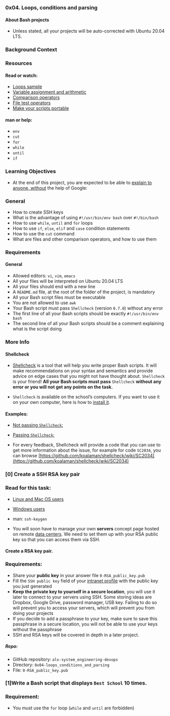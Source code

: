 ### 0x04. Loops, conditions and parsing

#### About Bash projects
- Unless stated, all your projects will be auto-corrected with Ubuntu 20.04 LTS.

### Background Context


### Resources
#### Read or watch:

- [Loops sample](https://tldp.org/LDP/Bash-Beginners-Guide/html/sect_09_01.html)
- [Variable assignment and arithmetic](https://tldp.org/LDP/abs/html/ops.html)
- [Comparison operators](https://tldp.org/LDP/abs/html/comparison-ops.html)
- [File test operators](https://tldp.org/LDP/abs/html/fto.html)
- [Make your scripts portable](https://www.cyberciti.biz/tips/finding-bash-perl-python-portably-using-env.html)

#### man or help:

- `env`
- `cut`
- `for`
- `while`
- `until`
- `if`

### Learning Objectives
- At the end of this project, you are expected to be able to [explain to anyone, without](https://fs.blog/feynman-learning-technique/) the help of Google:

### General

- How to create SSH keys
- What is the advantage of using `#!/usr/bin/env bash` over `#!/bin/bash`
- How to use `while`, `until` and `for` loops
- How to use `if`, `else`, `elif` and `case` condition statements
- How to use the `cut` command
- What are files and other comparison operators, and how to use them

### Requirements
#### General

- Allowed editors: `vi`, `vim`, `emacs`
- All your files will be interpreted on Ubuntu 20.04 LTS
- All your files should end with a new line
- A `README.md` file, at the root of the folder of the project, is mandatory
- All your Bash script files must be executable
- You are not allowed to use `awk`
- Your Bash script must pass `Shellcheck` (version `0.7.0`) without any error
- The first line of all your Bash scripts should be exactly `#!/usr/bin/env bash`
- The second line of all your Bash scripts should be a comment explaining what is the script doing

### More Info
#### Shellcheck

- [Shellcheck](https://github.com/koalaman/shellcheck) is a tool that will help you write proper Bash scripts. It will make recommendations on your syntax and semantics and provide advice on edge cases that you might not have thought about. `Shellcheck` is your friend! **All your Bash scripts must pass** `Shellcheck` **without any error or you will not get any points on the task.**

- `Shellcheck` is available on the school’s computers. If you want to use it on your own computer, here is how to [install it](https://github.com/koalaman/shellcheck#installing).

#### Examples:

- [Not passing `Shellcheck`:](https://s3.amazonaws.com/intranet-projects-files/holbertonschool-sysadmin_devops/251/Vxotqyj.png)

- [Passing `Shellcheck`:](https://s3.amazonaws.com/intranet-projects-files/holbertonschool-sysadmin_devops/251/ubHWxDU.png)

- For every feedback, Shellcheck will provide a code that you can use to get more information about the issue, for example for code `SC2034`, you can browse [https://github.com/koalaman/shellcheck/wiki/SC2034](https://github.com/koalaman/shellcheck/wiki/SC2034)

### [0] Create a SSH RSA key pair

### Read for this task:

- [Linux and Mac OS users](https://askubuntu.com/questions/61557/how-do-i-set-up-ssh-authentication-keys)
- [Windows users](https://docs.rackspace.com/docs/generating-rsa-keys-with-ssh-puttygen)
- man: `ssh-keygen`

- You will soon have to manage your own **servers** concept page hosted on remote [data centers](https://www.youtube.com/watch?v=iuqXFC_qIvA&t=46s). We need to set them up with your RSA public key so that you can access them via SSH.

#### Create a RSA key pair.

### Requirements:

- Share your **public key** in your answer file `0-RSA_public_key.pub`
- Fill the `SSH public key` field of your [intranet profile](https://intranet.alxswe.com/users/my_profile) with the public key you just generated
- **Keep the private key to yourself in a secure location**, you will use it later to connect to your servers using SSH. Some storing ideas are Dropbox, Google Drive, password manager, USB key. Failing to do so will prevent you to access your servers, which will prevent you from doing your projects
- If you decide to add a passphrase to your key, make sure to save this passphrase in a secure location, you will not be able to use your keys without the passphrase
- SSH and RSA keys will be covered in depth in a later project.

##### Repo:

- GitHub repository: `alx-system_engineering-devops`
- Directory: `0x04-loops_conditions_and_parsing`
- File: `0-RSA_public_key.pub`

### [1]Write a Bash script that displays `Best School` 10 times.

### Requirement:

- You must use the `for` loop (`while` and `until` are forbidden)


